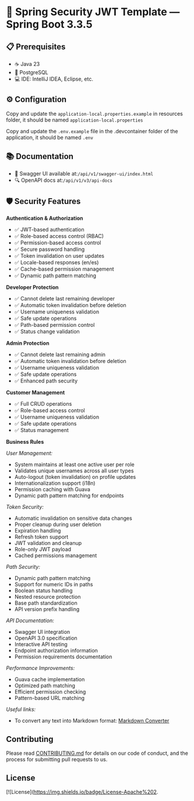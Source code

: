 # 🔐 Spring Security JWT Template — Spring Boot 3.3.5

## 📋 Prerequisites

- ☕ Java 23
- 🐘 PostgreSQL
- 💻 IDE: IntelliJ IDEA, Eclipse, etc.

## ⚙️ Configuration

Copy and update the `application-local.properties.example` in resources folder, it should be named `application-local.properties`

Copy and update the `.env.example` file in the .devcontainer folder of the application, it should be named `.env`

📚 Documentation
----------------

- 📖 Swagger UI available at:`/api/v1/swagger-ui/index.html`
- 🔍 OpenAPI docs at:`/api/v1/v3/api-docs`

🛡️ Security Features
---------------------

**Authentication & Authorization**

- ✅ JWT-based authentication
- ✅ Role-based access control (RBAC)
- ✅ Permission-based access control
- ✅ Secure password handling
- ✅ Token invalidation on user updates
- ✅ Locale-based responses (en/es)
- ✅ Cache-based permission management
- ✅ Dynamic path pattern matching

**Developer Protection**

- ✅ Cannot delete last remaining developer
- ✅ Automatic token invalidation before deletion
- ✅ Username uniqueness validation
- ✅ Safe update operations
- ✅ Path-based permission control
- ✅ Status change validation

**Admin Protection**

- ✅ Cannot delete last remaining admin
- ✅ Automatic token invalidation before deletion
- ✅ Username uniqueness validation
- ✅ Safe update operations
- ✅ Enhanced path security

**Customer Management**

- ✅ Full CRUD operations
- ✅ Role-based access control
- ✅ Username uniqueness validation
- ✅ Safe update operations
- ✅ Status management

**Business Rules**

*User Management:*

- System maintains at least one active user per role
- Validates unique usernames across all user types
- Auto-logout (token invalidation) on profile updates
- Internationalization support (i18n)
- Permission caching with Guava
- Dynamic path pattern matching for endpoints

*Token Security:*

- Automatic invalidation on sensitive data changes
- Proper cleanup during user deletion
- Expiration handling
- Refresh token support
- JWT validation and cleanup
- Role-only JWT payload
- Cached permissions management

*Path Security:*

- Dynamic path pattern matching
- Support for numeric IDs in paths
- Boolean status handling
- Nested resource protection
- Base path standardization
- API version prefix handling

*API Documentation:*

- Swagger UI integration
- OpenAPI 3.0 specification
- Interactive API testing
- Endpoint authorization information
- Permission requirements documentation

*Performance Improvements:*

- Guava cache implementation
- Optimized path matching
- Efficient permission checking
- Pattern-based URL matching

*Useful links:*

- To convert any text into Markdown format: [Markdown Converter](https://euangoddard.github.io/clipboard2markdown/)

## Contributing

Please read [CONTRIBUTING.md](CONTRIBUTING.md) for details on our code of conduct, and the process for submitting pull requests to us.

## License

[![License](https://img.shields.io/badge/License-Apache%202.
